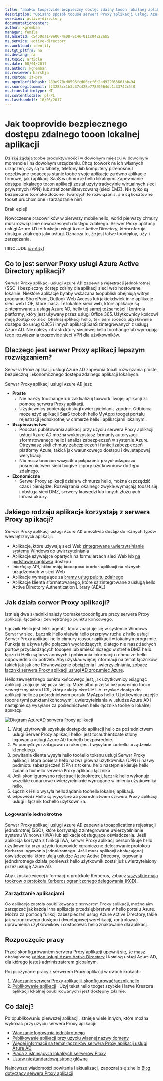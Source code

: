 ```yaml
---
title: "aaaHow tooprovide bezpieczny dostęp zdalny tooon lokalnej aplikacji"
description: "Opisano sposób toouse serwera Proxy aplikacji usługi Azure AD tooprovide bezpieczny dostęp zdalny tooyour lokalnej aplikacji."
services: active-directory
documentationcenter: 
author: kgremban
manager: femila
ms.assetid: d5450da1-9e06-4d08-8146-011c84922ab5
ms.service: active-directory
ms.workload: identity
ms.tgt_pltfrm: na
ms.devlang: na
ms.topic: article
ms.date: 08/04/2017
ms.author: kgremban
ms.reviewer: harshja
ms.custom: it-pro
ms.openlocfilehash: 289e970ed0596fcd06ccf6b2ad92203366fbb494
ms.sourcegitcommit: 523283cc1b3c37c428e77850964dc1c33742c5f0
ms.translationtype: MT
ms.contentlocale: pl-PL
ms.lasthandoff: 10/06/2017
---
```

# <a name="how-tooprovide-secure-remote-access-tooon-premises-applications"></a>Jak tooprovide bezpiecznego dostępu zdalnego tooon lokalnej aplikacji

Dzisiaj żądają toobe produktywności w dowolnym miejscu w dowolnym momencie i na dowolnym urządzeniu. Chcą toowork na ich własnych urządzeń, czy są to tablety, telefony lub komputery przenośne. I oczekiwane tooaccess stanie toobe swoje aplikacje zarówno aplikacje firmowe, jak i aplikacji SaaS w chmurze hello lokalnymi. Zapewnianie dostępu lokalnego tooon aplikacji został użyty tradycyjnie wirtualnych sieci prywatnych (VPN) lub stref zdemilitaryzowaną (sieci DMZ). Nie tylko są bezpieczne toomake złożone i twardych te rozwiązania, ale są kosztowne tooset uruchomione i zarządzanie nimi.

Brak lepiej!

Nowoczesne pracowników w pierwszy mobile hello, world pierwszy chmury musi rozwiązanie nowoczesnych dostępu zdalnego. Serwer Proxy aplikacji usługi Azure AD to funkcja usługi Azure Active Directory, która oferuje dostępu zdalnego jako usługi. Oznacza to, że jest łatwe toodeploy, użyj i zarządzania.

[!INCLUDE [identity](../../includes/azure-ad-licenses.md)]

## <a name="what-is-azure-active-directory-application-proxy"></a>Co to jest serwer Proxy usługi Azure Active Directory aplikacji?
Serwer Proxy aplikacji usługi Azure AD zapewnia rejestracji jednokrotnej (SSO) i bezpieczny dostęp zdalny dla aplikacji sieci web hostowane lokalnie. Niektóre aplikacje byłaby wskazana toopublish obejmują witryn programu SharePoint, Outlook Web Access lub jakiekolwiek inne aplikacje sieci web LOB, które masz. Te lokalnej sieci web, które aplikacje są zintegrowane z usługą Azure AD, hello tej samej tożsamości i kontrola platformy, który jest używany przez usługi Office 365. Użytkownicy końcowi mają dostęp do sieci lokalnej aplikacji hello, taki sam sposób uzyskiwania dostępu do usług O365 i innych aplikacji SaaS zintegrowanych z usługą Azure AD. Nie należy infrastruktury sieciowej hello toochange lub wymagają tego rozwiązania tooprovide sieci VPN dla użytkowników.

## <a name="why-is-application-proxy-a-better-solution"></a>Dlaczego jest serwer Proxy aplikacji lepszym rozwiązaniem?
Serwera Proxy aplikacji usługi Azure AD zapewnia tooall rozwiązania proste, bezpieczną i ekonomicznego dostępu zdalnego aplikacji lokalnych.

Serwer Proxy aplikacji usługi Azure AD jest:

* **Proste**
   * Nie należy toochange lub zaktualizuj toowork Twojej aplikacji za pomocą serwera Proxy aplikacji. 
   * Użytkownicy pobierają obsługi uwierzytelniania zgodne. Odbiorca może użyć aplikacji SaaS tooboth hello MyApps tooget portalu rejestracji jednokrotnej w chmurze hello i aplikacjami lokalnymi. 
* **Bezpieczeństwo**
   * Podczas publikowania aplikacji przy użyciu serwera Proxy aplikacji usługi Azure AD można wykorzystasz formanty autoryzacji sformatowanego hello i analiza zabezpieczeń w systemie Azure. Otrzymasz skali chmury zabezpieczeń i funkcji zabezpieczeń platformy Azure, takich jak warunkowego dostępu i dwuetapowej weryfikacji.
   * Nie masz tooopen wszystkie połączenia przychodzące za pośrednictwem sieci toogive zapory użytkowników dostępu zdalnego. 
* **Ekonomiczne**
   * Serwer Proxy aplikacji działa w chmurze hello, można oszczędzić czas i pieniądze. Rozwiązania lokalnego zwykle wymagają tooset się i obsługa sieci DMZ, serwery krawędzi lub innych złożonych infrastruktury.  

## <a name="what-kind-of-applications-work-with-application-proxy"></a>Jakiego rodzaju aplikacje korzystają z serwera Proxy aplikacji?
Serwer Proxy aplikacji usługi Azure AD umożliwia dostęp do różnych typów wewnętrznych aplikacji:

* Aplikacje, które używają sieci Web [zintegrowane uwierzytelnianie systemu Windows](active-directory-application-proxy-sso-using-kcd.md) do uwierzytelniania  
* Aplikacje używające opartych na formularzach sieci Web lub [na podstawie nagłówka](application-proxy-ping-access.md) dostępu  
* Interfejsy API, które mają tooexpose toorich aplikacji na różnych urządzeniach w sieci Web  
* Aplikacje wymagające za [bramy usług pulpitu zdalnego](application-proxy-publish-remote-desktop.md)  
* Aplikacje klienta sformatowanego, które są zintegrowane z usługą hello Active Directory Authentication Library (ADAL)

## <a name="how-does-application-proxy-work"></a>Jak działa serwer Proxy aplikacji?
Istnieją dwa składniki należy toomake tooconfigure pracy serwera Proxy aplikacji: łącznika i zewnętrznego punktu końcowego. 

Łącznik Hello jest lekki agenta, która znajduje się w systemie Windows Server w sieci. Łącznik Hello ułatwia hello przepływ ruchu z hello usługi Serwer Proxy aplikacji hello chmury tooyour aplikacji w lokalnym programie. Funkcja ta używa tylko połączeń wychodzących, dlatego nie masz żadnych portów przychodzących tooopen lub umieść niczego w strefie DMZ hello. łączniki Hello są bezstanowych i pobierania informacji o chmurze hello odpowiednio do potrzeb. Aby uzyskać więcej informacji na temat łączników, takich jak jak one Równoważenie obciążenia i uwierzytelniania, zobacz [łączniki serwera Proxy aplikacji usługi AD zrozumieć Azure](application-proxy-understand-connectors.md). 

Hello zewnętrznego punktu końcowego jest, jak użytkownicy osiągnąć aplikacji znajduje się poza siecią. Może albo przejść bezpośrednio tooan zewnętrzny adres URL, który należy określić lub uzyskać dostęp do aplikacji hello za pośrednictwem portalu MyApps hello. Użytkownicy przejść tooone tymi punktami końcowymi, uwierzytelniania w usłudze Azure AD i następnie są wysyłane za pośrednictwem hello łącznika toohello lokalnej aplikacji.

 ![Diagram AzureAD serwera Proxy aplikacji](./media/active-directory-application-proxy-get-started/azureappproxxy.png)

1. Witaj użytkownik uzyskuje dostęp do aplikacji hello za pośrednictwem usługi Serwer Proxy aplikacji hello i jest tooauthenticate strony logowania usługi Azure AD toohello bezpośrednie.
2. Po pomyślnym zalogowaniu token jest i wysyłane toohello urządzenia klienckiego.
3. powitania klienta wysyła hello toohello tokenu usługi Serwer Proxy aplikacji, która pobiera hello nazwa główna użytkownika (UPN) i nazwy podmiotu zabezpieczeń (SPN) z tokenu hello następnie kieruje hello żądania toohello serwera Proxy aplikacji łącznika.
4. Jeśli skonfigurowano rejestracji jednokrotnej, łącznik hello wykonuje wszelkie dodatkowe uwierzytelnianie wymagane w imieniu użytkownika hello.
5. Łącznik Hello wysyła hello żądania toohello lokalnej aplikacji.  
6. odpowiedź Hello są wysyłane za pośrednictwem serwera Proxy aplikacji usługi i łącznik toohello użytkownika.

### <a name="single-sign-on"></a>Logowanie jednokrotne
Serwer Proxy aplikacji usługi Azure AD zapewnia tooapplications rejestracji jednokrotnej (SSO), które korzystają z zintegrowane uwierzytelnianie systemu Windows (IWA) lub aplikacje obsługujące oświadczenia. Jeśli aplikacja korzysta z funkcji IWA, serwer Proxy aplikacji personifikuje hello użytkownika przy użyciu tooprovide ograniczone delegowanie protokołu Kerberos logowania jednokrotnego. Jeśli masz aplikacji obsługującej oświadczenia, które ufają usłudze Azure Active Directory, logowania jednokrotnego działa, ponieważ hello użytkownik został już uwierzytelniony przez usługę Azure AD.

Aby uzyskać więcej informacji o protokole Kerberos, zobacz [wszystkie mają tooknow o protokołu Kerberos ograniczonego delegowania (KCD)](https://blogs.technet.microsoft.com/applicationproxyblog/2015/09/21/all-you-want-to-know-about-kerberos-constrained-delegation-kcd).

### <a name="managing-apps"></a>Zarządzanie aplikacjami
Co aplikacja została opublikowana z serwerem Proxy aplikacji, można nim zarządzać jak każda inna aplikacja przedsiębiorstwa w hello portalu Azure. Można za pomocą funkcji zabezpieczeń usługi Azure Active Directory, takie jak warunkowego dostępu i dwuetapowej weryfikacji, kontrolować uprawnienia użytkowników i dostosować hello znakowanie dla aplikacji. 

## <a name="get-started"></a>Rozpoczęcie pracy

Przed skonfigurowaniem serwera Proxy aplikacji upewnij się, że masz obsługiwaną [edition usługi Azure Active Directory](https://azure.microsoft.com/pricing/details/active-directory/) i katalog usługi Azure AD, dla którego jesteś administratorem globalnym.

Rozpoczynanie pracy z serwerem Proxy aplikacji w dwóch krokach:

1. [Włączanie serwera Proxy aplikacji i skonfigurować łącznik hello](active-directory-application-proxy-enable.md).    
2. [Publikowanie aplikacji](active-directory-application-proxy-publish.md) -Użyj tekst hello tooget szybkie i łatwe Kreatora aplikacji lokalnej opublikowanych i jest dostępny zdalnie.

## <a name="whats-next"></a>Co dalej?
Po opublikowaniu pierwszej aplikacji, istnieje wiele innych, które można wykonać przy użyciu serwera Proxy aplikacji:

* [Włączanie logowania jednokrotnego](active-directory-application-proxy-sso-using-kcd.md)
* [Publikowanie aplikacji przy użyciu własnej nazwy domeny](active-directory-application-proxy-custom-domains.md)
* [Więcej informacji na temat łączników serwera Proxy aplikacji usługi Azure AD](application-proxy-understand-connectors.md)
* [Praca z istniejących lokalnych serwerów Proxy](application-proxy-working-with-proxy-servers.md) 
* [Ustaw niestandardową stronę główną](application-proxy-office365-app-launcher.md)

Najnowsze wiadomości powitania i aktualizacji, zapoznaj się z hello [Blog dotyczący serwera Proxy aplikacji](http://blogs.technet.com/b/applicationproxyblog/)

